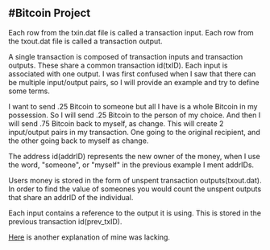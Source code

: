 #Bitcoin Project
---
Each row from the txin.dat file is called a transaction input. Each row from the txout.dat file is called a transaction output.  
  
A single transaction is composed of transaction inputs and transaction outputs. These share a common transaction id(txID). Each input is associated with one output. I was first confused when I saw that there can be multiple input/output pairs, so I will provide an example and try to define some terms.  
  
I want to send .25 Bitcoin to someone but all I have is a whole Bitcoin in my possession. So I will send .25 Bitcoin to the person of my choice. And then I will send .75 Bitcoin back to myself, as change. This will create 2 input/output pairs in my transaction. One going to the original recipient, and the other going back to myself as change.  
  
The address id(addrID) represents the new owner of the money, when I use the word, "someone", or "myself" in the previous example I ment addrIDs.  
  
Users money is stored in the form of unspent transaction outputs(txout.dat). In order to find the value of someones you would count the unspent outputs that share an addrID of the individual.  
  
Each input contains a reference to the output it is using. This is stored in the previous transaction id(prev_txID).  
  
[Here](https://en.bitcoin.it/wiki/Transaction#Input) is another explanation of mine was lacking.
